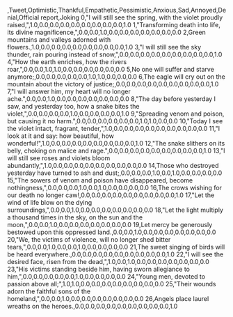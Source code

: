 ,Tweet,Optimistic,Thankful,Empathetic,Pessimistic,Anxious,Sad,Annoyed,Denial,Official report,Joking
0,"I will still see the spring, with the violet proudly raised,",1.0,0.0,0.0,0.0,0.0,0.0,0.0,0.0,0.0,1.0
1,"Transforming death into life, its divine magnificence,",0.0,0.0,1.0,0.0,0.0,0.0,0.0,0.0,0.0,0.0
2,Green mountains and valleys adorned with flowers.,1.0,0.0,0.0,0.0,0.0,0.0,0.0,0.0,0.0,1.0
3,"I will still see the sky thunder, rain pouring instead of snow,",0.0,0.0,0.0,0.0,0.0,0.0,0.0,0.0,0.0,1.0
4,"How the earth enriches, how the rivers roar,",0.0,0.0,1.0,1.0,0.0,0.0,0.0,0.0,0.0,0.0
5,No one will suffer and starve anymore;,0.0,0.0,0.0,0.0,0.0,1.0,1.0,0.0,0.0,0.0
6,The eagle will cry out on the mountain about the victory of justice;,0.0,0.0,0.0,0.0,0.0,0.0,0.0,0.0,0.0,1.0
7,"I will answer him, my heart will no longer ache.",0.0,0.0,1.0,0.0,0.0,0.0,0.0,0.0,0.0,0.0
8,"The day before yesterday I saw, and yesterday too, how a snake bites the violet,",0.0,0.0,0.0,0.0,1.0,0.0,0.0,0.0,0.0,1.0
9,"Spreading venom and poison, but causing it no harm.",0.0,0.0,0.0,0.0,0.0,0.0,1.0,1.0,0.0,0.0
10,"Today I see the violet intact, fragrant, tender,",1.0,0.0,0.0,0.0,0.0,0.0,0.0,0.0,0.0,0.0
11,"I look at it and say: how beautiful, how wonderful!",1.0,0.0,0.0,0.0,0.0,0.0,0.0,0.0,0.0,1.0
12,"The snake slithers on its belly, choking on malice and rage.",0.0,0.0,0.0,0.0,0.0,0.0,0.0,0.0,0.0,1.0
13,"I will still see roses and violets bloom abundantly,",1.0,0.0,0.0,0.0,0.0,0.0,0.0,0.0,0.0,0.0
14,Those who destroyed yesterday have turned to ash and dust;,0.0,0.0,0.0,1.0,0.0,1.0,0.0,0.0,0.0,0.0
15,"The sowers of venom and poison have disappeared, become nothingness,",0.0,0.0,0.0,1.0,0.0,1.0,0.0,0.0,0.0,0.0
16,The crows wishing for our death no longer caw!,0.0,0.0,0.0,0.0,0.0,0.0,0.0,0.0,0.0,1.0
17,"Let the wind of life blow on the dying surroundings,",0.0,0.0,1.0,0.0,0.0,0.0,0.0,0.0,0.0,0.0
18,"Let the light multiply a thousand times in the sky, on the sun and the moon,",0.0,0.0,1.0,0.0,0.0,0.0,0.0,0.0,0.0,0.0
19,Let mercy be generously bestowed upon this oppressed land.,0.0,0.0,1.0,0.0,0.0,0.0,0.0,0.0,0.0,0.0
20,"We, the victims of violence, will no longer shed bitter tears,",0.0,0.0,1.0,0.0,0.0,1.0,0.0,0.0,0.0,0.0
21,The sweet singing of birds will be heard everywhere.,0.0,0.0,0.0,0.0,0.0,0.0,0.0,0.0,0.0,1.0
22,"I will see the desired face, risen from the dead,",1.0,0.0,1.0,0.0,0.0,0.0,0.0,0.0,0.0,0.0
23,"His victims standing beside him, having sworn allegiance to him,",0.0,0.0,0.0,0.0,0.0,1.0,0.0,0.0,0.0,0.0
24,"Young men, devoted to passion above all;",1.0,1.0,0.0,0.0,0.0,0.0,0.0,0.0,0.0,0.0
25,"Their wounds adorn the faithful sons of the homeland,",0.0,0.0,1.0,0.0,0.0,0.0,0.0,0.0,0.0,0.0
26,Angels place laurel wreaths on the heroes.,0.0,0.0,0.0,0.0,0.0,0.0,0.0,0.0,0.0,1.0

